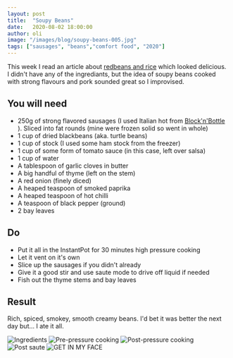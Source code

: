 ```yaml
---
layout: post
title:  "Soupy Beans"
date:   2020-08-02 18:00:00
author: oli
image: "/images/blog/soupy-beans-005.jpg"
tags: ["sausages", "beans","comfort food", "2020"]
---
```


This week I read an article about [redbeans and rice](https://www.seriouseats.com/recipes/2017/05/new-orleans-style-red-beans-rice-recipe.html) which looked delicious.  I didn't have any of the ingrediants, but the idea of soupy beans cooked with strong flavours and pork sounded great so I improvised.


## You will need

* 250g of strong flavored sausages (I used Italian hot from [Block'n'Bottle](https://blocknbottle.com/) ).  Sliced into fat rounds (mine were frozen solid so went in whole)
* 1 cup of dried blackbeans (aka. turtle beans)
* 1 cup of stock (I used some ham stock from the freezer)
* 1 cup of some form of tomato sauce (in this case, left over salsa)
* 1 cup of water
* A tablespoon of garlic cloves in butter
* A big handful of thyme (left on the stem)
* A red onion (finely diced)
* A heaped teaspoon of smoked paprika
* A heaped teaspoon of hot chilli
* A teaspoon of black pepper (ground)
* 2 bay leaves





## Do

* Put it all in the InstantPot for 30 minutes high pressure cooking
* Let it vent on it's own
* Slice up the sausages if you didn't already
* Give it a good stir and use saute mode to drive off liquid if needed
* Fish out the thyme stems and bay leaves



## Result

Rich, spiced, smokey, smooth creamy beans.  I'd bet it was better the next day but... I ate it all.

![Ingredients](/images/blog/soupy-beans-001.jpg)
![Pre-pressure cooking](/images/blog/soupy-beans-002.jpg)
![Post-pressure cooking](/images/blog/soupy-beans-003.jpg)
![Post saute](/images/blog/soupy-beans-004.jpg)
![GET IN MY FACE](/images/blog/soupy-beans-005.jpg)